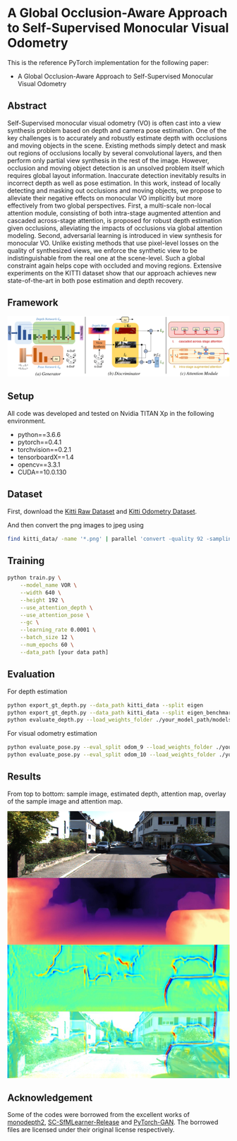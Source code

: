 # A Global Occlusion-Aware Approach to Self-Supervised Monocular Visual Odometry

This is the reference PyTorch implementation for the following paper:

* A Global Occlusion-Aware Approach to Self-Supervised Monocular Visual Odometry

## Abstract

Self-Supervised monocular visual odometry (VO) is often cast into a view synthesis problem based on depth and camera pose estimation. One of the key challenges is to accurately and robustly estimate depth with occlusions and moving objects in the scene. Existing methods simply detect and mask out regions of occlusions locally by several convolutional layers, and then perform only partial view synthesis in the rest of the image. However, occlusion and moving object detection is an unsolved problem itself which requires global layout information. Inaccurate detection inevitably results in incorrect depth as well as pose estimation. In this work, instead of locally detecting and masking out occlusions and moving objects, we propose to alleviate their negative effects on monocular VO implicitly but more effectively from two global perspectives. First, a multi-scale non-local attention module, consisting of both intra-stage augmented attention and cascaded across-stage attention, is proposed for robust depth estimation given occlusions, alleviating the impacts of occlusions via global attention modeling. Second, adversarial learning is introduced in view synthesis for monocular VO. Unlike existing methods that use pixel-level losses on the quality of synthesized views, we enforce the synthetic view to be indistinguishable from the real one at the scene-level. Such a global constraint again helps cope with occluded and moving regions. Extensive experiments on the KITTI dataset show that our approach achieves new state-of-the-art in both pose estimation and depth recovery.

## Framework

![framework](./figures/framework.png)

## Setup

All code was developed and tested on Nvidia TITAN Xp in the following environment.
- python==3.6.6
- pytorch==0.4.1
- torchvision==0.2.1
- tensorboardX==1.4
- opencv==3.3.1
- CUDA==10.0.130

## Dataset
First, download the [Kitti Raw Dataset](http://www.cvlibs.net/datasets/kitti/raw_data.php) and [Kitti Odometry Dataset](http://www.cvlibs.net/datasets/kitti/eval_odometry.php).

And then convert the png images to jpeg using

```bash
find kitti_data/ -name '*.png' | parallel 'convert -quality 92 -sampling-factor 2x2,1x1,1x1 {.}.png {.}.jpg && rm {}'
```

## Training

```bash
python train.py \
    --model_name VOR \
    --width 640 \
    --height 192 \
    --use_attention_depth \
    --use_attention_pose \
    --gc \
    --learning_rate 0.0001 \
    --batch_size 12 \
    --num_epochs 60 \
    --data_path [your data path]
```

## Evaluation

For depth estimation

```bash
python export_gt_depth.py --data_path kitti_data --split eigen
python export_gt_depth.py --data_path kitti_data --split eigen_benchmark
python evaluate_depth.py --load_weights_folder ./your_model_path/models/weights_59/ --eval_mono
```

For visual odometry estimation

```bash
python evaluate_pose.py --eval_split odom_9 --load_weights_folder ./your_model_path/models/weights_59 --data_path kitti_odom/
python evaluate_pose.py --eval_split odom_10 --load_weights_folder ./your_model_path/models/weights_59 --data_path kitti_odom/
```

## Results
From top to bottom: sample image, estimated depth, attention map, overlay of the sample image and attention map.

![](./figures/1.png)


## Acknowledgement

Some of the codes were borrowed from the excellent works of [monodepth2]((https://github.com/nianticlabs/monodepth2)), [SC-SfMLearner-Release](https://github.com/JiawangBian/SC-SfMLearner-Release)  and [PyTorch-GAN](https://github.com/eriklindernoren/PyTorch-GAN). The borrowed files are licensed under their original license respectively.


